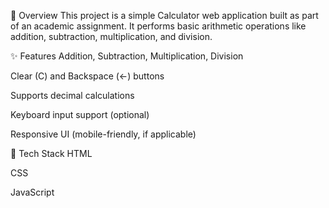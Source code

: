 📌 Overview This project is a simple Calculator web application built as part of an academic assignment. It performs basic arithmetic operations like addition, subtraction, multiplication, and division.

✨ Features Addition, Subtraction, Multiplication, Division

Clear (C) and Backspace (←) buttons

Supports decimal calculations

Keyboard input support (optional)

Responsive UI (mobile-friendly, if applicable)

🚀 Tech Stack HTML

CSS

JavaScript
